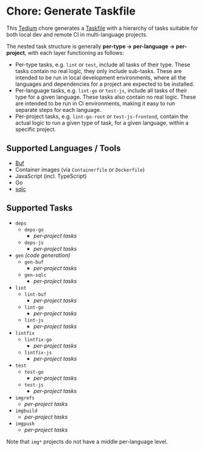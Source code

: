 # Chore: Generate Taskfile

This [Tedium](https://github.com/markormesher/tedium) chore generates a [Taskfile](https://taskfile.dev) with a hierarchy of tasks suitable for both local dev and remote CI in multi-language projects.

The nested task structure is generally **per-type -> per-language -> per-project**, with each layer functioning as follows:

- Per-type tasks, e.g. `lint` or `test`, include all tasks of their type. These tasks contain no real logic, they only include sub-tasks. These are intended to be run in local development environments, where all the languages and dependencies for a project are expected to be installed.
- Per-language tasks, e.g. `lint-go` or `test-js`, include all tasks of their type for a given language. These tasks also contain no real logic. These are intended to be run in CI environments, making it easy to run separate steps for each language.
- Per-project tasks, e.g. `lint-go-root` or `test-js-frontend`, contain the actual logic to run a given type of task, for a given language, within a specific project.

## Supported Languages / Tools

- [Buf](https://buf.build)
- Container images (via `Containerfile` or `Dockerfile`)
- JavaScript (incl. TypeScript)
- Go
- [sqlc](https://sqlc.dev/)

## Supported Tasks

- `deps`
  - `deps-go`
    - _per-project tasks_
  - `deps-js`
    - _per-project tasks_
- `gen` _(code generation)_
  - `gen-buf`
    - _per-project tasks_
  - `gen-sqlc`
    - _per-project tasks_
- `lint`
  - `lint-buf`
    - _per-project tasks_
  - `lint-go`
    - _per-project tasks_
  - `lint-js`
    - _per-project tasks_
- `lintfix`
  - `lintfix-go`
    - _per-project tasks_
  - `lintfix-js`
    - _per-project tasks_
- `test`
  - `test-go`
    - _per-project tasks_
  - `test-js`
    - _per-project tasks_
- `imgrefs`
  - _per-project tasks_
- `imgbuild`
  - _per-project tasks_
- `imgpush`
  - _per-project tasks_

Note that `img*` projects do not have a middle per-language level.
